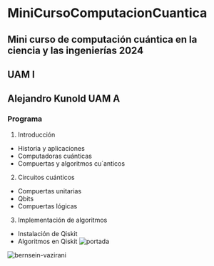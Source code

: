 # MiniCursoComputacionCuantica
## Mini curso de computación cuántica en la ciencia y las ingenierías 2024
## UAM I
## Alejandro Kunold UAM A
### Programa

1. Introducción
- Historia y aplicaciones
- Computadoras cuánticas
- Compuertas y algoritmos cu´anticos
2. Circuitos cuánticos
- Compuertas unitarias
- Qbits
- Compuertas lógicas
3. Implementación de algoritmos
- Instalación de Qiskit
- Algoritmos en Qiskit
![portada](https://github.com/user-attachments/assets/e36dca95-5dce-473f-9148-f57cd5edc3b3)

![bernsein-vazirani](https://github.com/user-attachments/assets/c8cada3d-ab83-44b1-863a-7105d25367c4)

